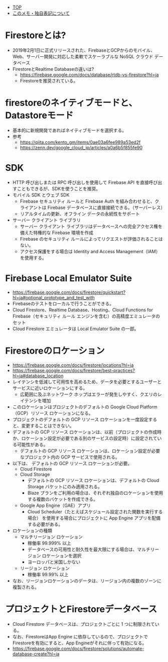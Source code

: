 - [TOP](./README.md)
- [このメモ・独自表記について](../README.md)


# Firestoreとは?
* 2019年2月1日に正式リリースされた、FirebaseとGCPからのモバイル、Web、サーバー開発に対応した柔軟でスケーラブルな NoSQL クラウド データベース
* FirestoreとRealtime Databaseの違いは?
    * https://firebase.google.com/docs/database/rtdb-vs-firestore?hl=ja
    * Firestoreを推奨されている。


# firestoreのネイティブモードと、Datastoreモード
* 基本的に新規開発であればネイティブモードを選択する。
* 参考
    * https://qiita.com/kento_gm/items/0ae03a6fee989a53ed2f
    * https://zenn.dev/google_cloud_jp/articles/a0a6b5f855fe90


# SDK
* HTTP 呼び出しまたは RPC 呼び出しを使用して Firebase API を直接呼び出すこともできるが、SDKを使うことを推奨。
* モバイル SDK とウェブ SDK
    * Firebase セキュリティ ルールと Firebase Auth を組み合わせると、クライアントは Firebase データベースに直接接続できる。（サーバーレス）
    * リアルタイムの更新、オフライン データの永続性をサポート
* サーバー クライアント ライブラリ
    * サーバー クライアント ライブラリはデータベースへの完全アクセス権を備えた特権的な Firebase 環境を作成
    * Firebase のセキュリティ ルールによってリクエストが評価されることはない。
    * アクセス保護をする場合は Identity and Access Management（IAM）を使用する。


# Firebase Local Emulator Suite 
* https://firebase.google.com/docs/firestore/quickstart?hl=ja#optional_prototype_and_test_with
* Firebaseのテストをローカルで行うことができる。
* Cloud Firestore、Realtime Database、Hosting、Cloud Functions for Firebase（セキュリティ ルール エンジンを含む）の高精度エミュレータのセット
* Cloud Firestore エミュレータは Local Emulator Suite の一部。

# Firestoreのロケーション
* https://firebase.google.com/docs/firestore/locations?hl=ja
* https://firebase.google.com/docs/firestore/best-practices?hl=ja#database_location
* レイテンシを低減して可用性を高めるため、データを必要とするユーザーとサービスに近いロケーションにする。
    * 広範囲に及ぶネットワーク ホップはエラーが発生しやすく、クエリのレイテンシを増加
* このロケーションはプロジェクトのデフォルトの Google Cloud Platform（GCP）リソース ロケーションになる。
* プロジェクトのデフォルトの GCP リソース ロケーションを一度設定すると、変更することはできない。
* デフォルトの GCP リソース ロケーションは、以前（プロジェクトの作成時か、ロケーション設定が必要である別のサービスの設定時）に設定されている可能性がある。
    * デフォルトの GCP リソース ロケーションは、ロケーション設定が必要なプロジェクト内の GCP サービスで使用される。
* 以下は、 デフォルトの GCP リソース ロケーションが必要。
    * Cloud Firestore
    * Cloud Storage
        * デフォルトの GCP リソース ロケーションは、デフォルトの Cloud Storage バケットにのみ適用される。
        * Blaze プランをご利用の場合は、それぞれ独自のロケーションを使用する複数のバケットを作成できる。
    * Google App Engine（GAE）アプリ
        * Cloud Scheduler（たとえばスケジュール設定された関数を実行する場合） を使用する場合にプロジェクトに App Engine アプリを配備する必要がある。
* ロケーションの種類
    * マルチリージョン ロケーション
        * 稼働率 99.999% 以上
        * データベースの可用性と耐久性を最大限にする場合は、マルチリージョン ロケーションを選択
        * ヨーロッパと米国しかない
    * リージョン ロケーション
        * 稼働率 99.99% 以上
* なお、リージョンロケーションのデータは、リージョン内の複数のゾーンに複製される。


# プロジェクトとFirestoreデータベース
* Cloud Firestore データベースは、プロジェクトごとに 1 つに制限されている。
* なお、FirestoreはApp Engine に依存しているので、プロジェクトでFirestoreを有効にすると、App Engineがそれに伴って有効になる。
* https://firebase.google.com/docs/firestore/solutions/automate-database-create?hl=ja

